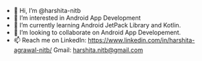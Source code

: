 - 👋 Hi, I’m @harshita-nitb
- 👀 I’m interested in Android App Development
- 🌱 I’m currently learning Android JetPack Library and Kotlin.
- 💞️ I’m looking to collaborate on Android App Developement.
- 📫 Reach me on LinkedIn: https://www.linkedin.com/in/harshita-agrawal-nitb/
      Gmail: harshita.nitb@gmail.com

<!---
harshita-nitb/harshita-nitb is a ✨ special ✨ repository because its `README.md` (this file) appears on your GitHub profile.
You can click the Preview link to take a look at your changes.
--->

